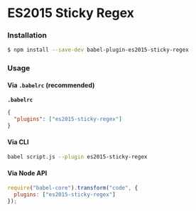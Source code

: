 # ES2015 Sticky Regex

### Installation

```sh
$ npm install --save-dev babel-plugin-es2015-sticky-regex
```

### Usage

#### Via `.babelrc` (recommended)

**`.babelrc`**

```json
{
  "plugins": ["es2015-sticky-regex"]
}
```

#### Via CLI

```sh
babel script.js --plugin es2015-sticky-regex
```

#### Via Node API

```js
require("babel-core").transform("code", {
  plugins: ["es2015-sticky-regex"]
});
```
